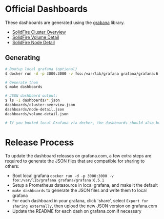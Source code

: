 # Official Dashboards

These dashboards are generated using the [grabana](https://github.com/K-Phoen/grabana) library.

- [SolidFire Cluster Overview](https://grafana.com/grafana/dashboards/14025)
- [SolidFire Volume Detail](https://grafana.com/grafana/dashboards/14030)
- [SolidFire Node Detail](https://grafana.com/grafana/dashboards/14026)

## Generating


```bash
# Bootup local grafana (optional)
$ docker run -d -p 3000:3000 -v foo:/var/lib/grafana grafana/grafana:6.5.1

# Generate them
$ make dashboards

# JSON dashboard output:
$ ls -1 dashboards/*.json
dashboards/cluster-overview.json
dashboards/node-detail.json
dashboards/volume-detail.json

# If you booted local Grafana via docker, the dashboards should also be uploaded there as well in the Solidfire folder
```
# Release Process

To update the dashboard releases on grafana.com, a few extra steps are required to generate the JSON files that are compatible for sharing to others:

- Boot local grafana `docker run -d -p 3000:3000 -v foo:/var/lib/grafana grafana/grafana:6.5.1`
- Setup a Prometheus datasource in local grafana, and make it the default
- `make dashboards` to generate the JSON files and write them to local grafana
- For each dashboard in your grafana, click 'share', select `Export for sharing externally`, then upload the new JSON version on grafana.com
- Update the README for each dash on grafana.com if necessary